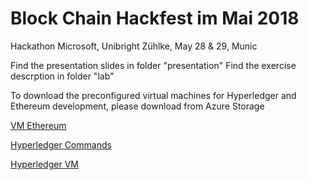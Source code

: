 # Block Chain Hackfest im Mai 2018

Hackathon Microsoft, Unibright Zühlke, May 28 & 29, Munic

Find the presentation slides in folder "presentation"
Find the exercise descrption in folder "lab"

To download the preconfigured virtual machines for Hyperledger and Ethereum development, please download from Azure Storage

[VM Ethereum](https://blockchainhack.blob.core.windows.net/blockchainhackfest/Ethereum/ethereum%20hackathon%20unibright.ova)

[Hyperledger Commands](https://blockchainhack.blob.core.windows.net/blockchainhackfest/Hyperledger/Basic%20Hyperlegder%20Composer%20commands.docx)

[Hyperledger VM](https://blockchainhack.blob.core.windows.net/blockchainhackfest/Hyperledger/Unibright_Hyperledger.ova)
